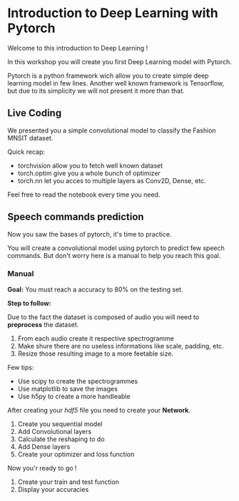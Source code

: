 # Introduction to Deep Learning with Pytorch

Welcome to this introduction to Deep Learning !

In this workshop you will create you first Deep Learning model with Pytorch.

Pytorch is a python framework wich allow you to create simple deep learning model in few lines.
Another well known framework is Tensorflow, but due to its simplicity we will not present it more than that.

## Live Coding

We presented you a simple convolutional model to classify the Fashion MNSIT dataset.

Quick recap: 

- torchvision allow you to fetch well known dataset
- torch.optim give you a whole bunch of optimizer
- torch.nn let you acces to multiple layers as Conv2D, Dense, etc.

Feel free to read the notebook every time you need.

## Speech commands prediction

Now you saw the bases of pytorch, it's time to practice.

You will create a convolutional model using pytorch to predict few speech commands.
But don't worry here is a manual to help you reach this goal.


### Manual

**Goal:** You must reach a accuracy to 80% on the testing set.

**Step to follow:**

Due to the fact the dataset is composed of audio you will need to **preprocess** the dataset.

1. From each audio create it respective spectrogramme
2. Make shure there are no useless informations like scale, padding, etc.
3. Resize those resulting image to a more feetable size.

Few tips:

- Use scipy to create the spectrogrammes
- Use matplotlib to save the images
- Use h5py to create a more handleable

After creating your *hdf5* file you need to create your **Network**.

1. Create you sequential model
2. Add Convolutional layers
3. Calculate the reshaping to do
4. Add Dense layers
5. Create your optimizer and loss function

Now you'r ready to go ! 

1. Create your train and test function
2. Display your accuracies
